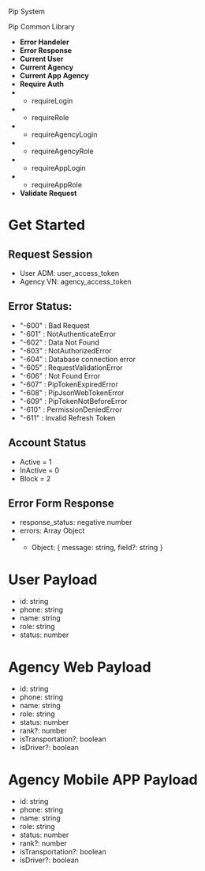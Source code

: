 Pip System

Pip Common Library

- **Error Handeler**
- **Error Response**
- **Current User**
- **Current Agency**
- **Current App Agency**
- **Require Auth**
- - requireLogin
- - requireRole
- - requireAgencyLogin
- - requireAgencyRole
- - requireAppLogin
- - requireAppRole
- **Validate Request**

# Get Started

## Request Session

- User ADM: user_access_token
- Agency VN: agency_access_token

## Error Status:

- "-600" : Bad Request
- "-601" : NotAuthenticateError
- "-602" : Data Not Found
- "-603" : NotAuthorizedError
- "-604" : Database connection error
- "-605" : RequestValidationError
- "-606" : Not Found Error
- "-607" : PipTokenExpiredError
- "-608" : PipJsonWebTokenError
- "-609" : PipTokenNotBeforeError
- "-610" : PermissionDeniedError
- "-611" : Invalid Refresh Token

## Account Status

- Active = 1
- InActive = 0
- Block = 2

## Error Form Response

- response_status: negative number
- errors: Array Object
- - Object: { message: string, field?: string }

# User Payload

- id: string
- phone: string
- name: string
- role: string
- status: number

# Agency Web Payload

- id: string
- phone: string
- name: string
- role: string
- status: number
- rank?: number
- isTransportation?: boolean
- isDriver?: boolean

# Agency Mobile APP Payload

- id: string
- phone: string
- name: string
- role: string
- status: number
- rank?: number
- isTransportation?: boolean
- isDriver?: boolean
